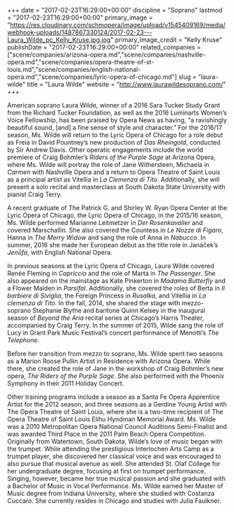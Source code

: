 +++
date = "2017-02-23T16:29:00+00:00"
discipline = "Soprano"
lastmod = "2017-02-23T16:29:00+00:00"
primary_image = "https://res.cloudinary.com/schmopera/image/upload/v1545409169/media/webhook-uploads/1487867330124/2017-02-23---Laura_Wilde_pc_Kelly_Kruse.jpg.jpg"
primary_image_credit = "Kelly Kruse"
publishDate = "2017-02-23T16:29:00+00:00"
related_companies = ["scene/companies/arizona-opera.md","scene/companies/nashville-opera.md","scene/companies/opera-theatre-of-st-louis.md","scene/companies/english-national-opera.md","scene/companies/lyric-opera-of-chicago.md"]
slug = "laura-wilde"
title = "Laura Wilde"
website = "http://www.laurawildesoprano.com/"
+++

American soprano Laura Wilde, winner of a 2016 Sara Tucker Study Grant from the Richard Tucker Foundation, as well as the 2016 Luminarts Women’s Voice Fellowship, has been praised by Opera News as having, “a ravishingly beautiful sound, [and] a fine sense of style and character.” For the 2016/17 season, Ms. Wilde will return to the Lyric Opera of Chicago for a role debut as Freia in David Pountney’s new production of *Das Rheingold*, conducted by Sir Andrew Davis.  Other operatic engagements include the world premiere of Craig Bohmler’s *Riders of the Purple Sage* at Arizona Opera, where Ms. Wilde will portray the role of Jane Withersteen, Michaela in *Carmen* with Nashville Opera and a return to Opera Theatre of Saint Louis as a principal artist as Vitellia in *La Clemenza di Tito*. Additionally, she will present a solo recital and masterclass at South Dakota State University with pianist Craig Terry.

A recent graduate of The Patrick G. and Shirley W. Ryan Opera Center at the Lyric Opera of Chicago, the Lyric Opera of Chicago, in the 2015/16 season, Ms. Wilde performed Marianne Leitmetzer in *Der Rosenkavalier* and covered Marschallin. She also covered the Countess in *Le Nozze di Figaro*, Hanna in *The Merry Widow* and sang the role of Anna in *Nabucco*. In summer, 2016 she made her European debut as the title role in Janáček’s *Jenůfa*, with English National Opera.

In previous seasons at the Lyric Opera of Chicago, Laura Wilde covered Renée Fleming in *Capriccio* and the role of Marta in *The Passenger*. She also appeared on the mainstage as Kate Pinkerton in *Madama Butterfly* and a Flower Maiden in *Parsifal*. Additionally, she covered the roles of Berta in *Il barbiere di Siviglia*, the Foreign Princess in *Rusalka*, and Vitellia in *La clemenza di Tito*. In the fall, 2014, she shared the stage with mezzo-soprano Stephanie Blythe and baritone Quinn Kelsey in the inaugural season of *Beyond the Aria* recital series at Chicago’s Harris Theater, accompanied by Craig Terry. In the summer of 2015, Wilde sang the role of Lucy in Grant Park Music Festival’s concert performance of Menotti’s *The Telephone*.

Before her transition from mezzo to soprano, Ms. Wilde spent two seasons as a Marion Roose Pullin Artist in Residence with Arizona Opera. While there, she created the role of Jane in the workshop of Craig Bohmler’s new opera, *The Riders of the Purple Sage*. She also performed with the Phoenix Symphony in their 2011 Holiday Concert.

Other training programs include a season as a Santa Fe Opera Apprentice Artist for the 2012 season, and three seasons as a Gerdine Young Artist with The Opera Theatre of Saint Louis, where she is a two-time recipient of The Opera Theatre of Saint Louis Elihu Hyndman Memorial Award. Ms. Wilde was a 2010 Metropolitan Opera National Council Auditions Semi-Finalist and was awarded Third Place in the 2011 Palm Beach Opera Competition.
Originally from Watertown, South Dakota, Wilde’s love of music began with the trumpet. While attending the prestigious Interlochen Arts Camp as a trumpet player, she discovered her classical voice and was encouraged to also pursue that musical avenue as well. She attended St. Olaf College for her undergraduate degree, focusing at first on trumpet performance. Singing, however, became her true musical passion and she graduated with a Bachelor of Music in Vocal Performance. Ms. Wilde earned her Master of Music degree from Indiana University, where she studied with Costanza Cuccaro. She currently resides in Chicago and studies with Julia Faulkner.
